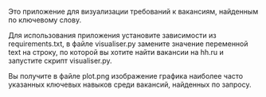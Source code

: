 Это  приложение для визуализации требований к вакансиям, найденным по ключевому слову.

Для использования приложения установите зависимости из requirements.txt, в файле visualiser.py замените значение переменной text на строку, по которой вы хотите найти вакансии на hh.ru и запустите скрипт visualiser.py.

Вы получите в файле plot.png изображение графика наиболее часто указанных ключевых навыков среди вакансий, найденных по запросу.
